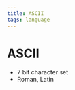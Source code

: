 ```yaml
---
title: ASCII
tags: language
---
```


# ASCII
- 7 bit character set
- Roman, Latin




















































































